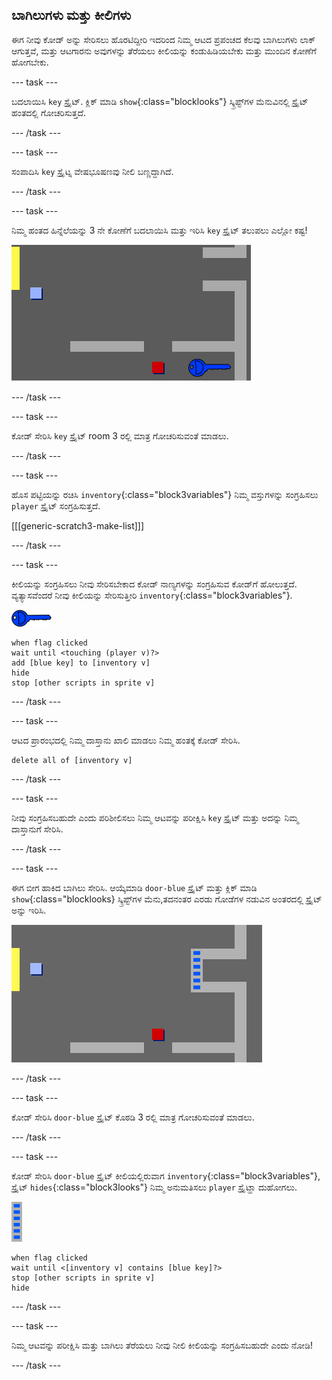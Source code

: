 ## ಬಾಗಿಲುಗಳು ಮತ್ತು ಕೀಲಿಗಳು

ಈಗ ನೀವು ಕೋಡ್ ಅನ್ನು ಸೇರಿಸಲು ಹೊರಟಿದ್ದೀರಿ ಇದರಿಂದ ನಿಮ್ಮ ಆಟದ ಪ್ರಪಂಚದ ಕೆಲವು ಬಾಗಿಲುಗಳು ಲಾಕ್ ಆಗುತ್ತವೆ, ಮತ್ತು ಆಟಗಾರನು ಅವುಗಳನ್ನು ತೆರೆಯಲು ಕೀಲಿಯನ್ನು ಕಂಡುಹಿಡಿಯಬೇಕು ಮತ್ತು ಮುಂದಿನ ಕೋಣೆಗೆ ಹೋಗಬೇಕು.

\--- task \---

ಬದಲಾಯಿಸಿ `key` ಸ್ಪ್ರೈಟ್. ಕ್ಲಿಕ್ ಮಾಡಿ `show`{:class="blocklooks"} ಸ್ಕ್ರಿಪ್ಟ್‌ಗಳ ಮೆನುವಿನಲ್ಲಿ ಸ್ಪ್ರೈಟ್ ಹಂತದಲ್ಲಿ ಗೋಚರಿಸುತ್ತದೆ.

\--- /task \---

\--- task \---

ಸಂಪಾದಿಸಿ `key` ಸ್ಪ್ರೈಟ್ನ ವೇಷಭೂಷಣವು ನೀಲಿ ಬಣ್ಣದ್ದಾಗಿದೆ.

\--- /task \---

\--- task \---

ನಿಮ್ಮ ಹಂತದ ಹಿನ್ನೆಲೆಯನ್ನು 3 ನೇ ಕೋಣೆಗೆ ಬದಲಾಯಿಸಿ ಮತ್ತು ಇರಿಸಿ `key` ಸ್ಪ್ರೈಟ್ ತಲುಪಲು ಎಲ್ಲೋ ಕಷ್ಟ!

![ಸ್ಕ್ರೀನ್‍ಶಾಟ್ (ಪರದೆ ಚಿತ್ರ)](images/world-key.png)

\--- /task \---

\--- task \---

ಕೋಡ್ ಸೇರಿಸಿ `key` ಸ್ಪ್ರೈಟ್ room 3 ರಲ್ಲಿ ಮಾತ್ರ ಗೋಚರಿಸುವಂತೆ ಮಾಡಲು.

\--- /task \---

\--- task \---

ಹೊಸ ಪಟ್ಟಿಯನ್ನು ರಚಿಸಿ `inventory`{:class="block3variables"} ನಿಮ್ಮ ವಸ್ತುಗಳನ್ನು ಸಂಗ್ರಹಿಸಲು `player` ಸ್ಪ್ರೈಟ್ ಸಂಗ್ರಹಿಸುತ್ತದೆ.

[[[generic-scratch3-make-list]]]

\--- /task \---

\--- task \---

ಕೀಲಿಯನ್ನು ಸಂಗ್ರಹಿಸಲು ನೀವು ಸೇರಿಸಬೇಕಾದ ಕೋಡ್ ನಾಣ್ಯಗಳನ್ನು ಸಂಗ್ರಹಿಸುವ ಕೋಡ್‌ಗೆ ಹೋಲುತ್ತದೆ. ವ್ಯತ್ಯಾಸವೆಂದರೆ ನೀವು ಕೀಲಿಯನ್ನು ಸೇರಿಸುತ್ತೀರಿ `inventory`{:class="block3variables"}.

![ಕೀ](images/key.png)

```blocks3
when flag clicked
wait until <touching (player v)?>
add [blue key] to [inventory v]
hide
stop [other scripts in sprite v]
```

\--- /task \---

\--- task \---

ಆಟದ ಪ್ರಾರಂಭದಲ್ಲಿ ನಿಮ್ಮ ದಾಸ್ತಾನು ಖಾಲಿ ಮಾಡಲು ನಿಮ್ಮ ಹಂತಕ್ಕೆ ಕೋಡ್ ಸೇರಿಸಿ.

```blocks3
delete all of [inventory v]
```

\--- /task \---

\--- task \---

ನೀವು ಸಂಗ್ರಹಿಸಬಹುದೇ ಎಂದು ಪರಿಶೀಲಿಸಲು ನಿಮ್ಮ ಆಟವನ್ನು ಪರೀಕ್ಷಿಸಿ `key` ಸ್ಪ್ರೈಟ್ ಮತ್ತು ಅದನ್ನು ನಿಮ್ಮ ದಾಸ್ತಾನುಗೆ ಸೇರಿಸಿ.

\--- /task \---

\--- task \---

ಈಗ ಬೀಗ ಹಾಕಿದ ಬಾಗಿಲು ಸೇರಿಸಿ. ಆಯ್ಕೆಮಾಡಿ `door-blue` ಸ್ಪ್ರೈಟ್ ಮತ್ತು ಕ್ಲಿಕ್ ಮಾಡಿ `show`{:class="blocklooks} ಸ್ಕ್ರಿಪ್ಟ್‌ಗಳ ಮೆನು,ತದನಂತರ ಎರಡು ಗೋಡೆಗಳ ನಡುವಿನ ಅಂತರದಲ್ಲಿ ಸ್ಪ್ರೈಟ್ ಅನ್ನು ಇರಿಸಿ.

![ಸ್ಕ್ರೀನ್‍ಶಾಟ್ (ಪರದೆ ಚಿತ್ರ)](images/world-door.png)

\--- /task \---

\--- task \---

ಕೋಡ್ ಸೇರಿಸಿ `door-blue` ಸ್ಪ್ರೈಟ್ ಕೊಠಡಿ 3 ರಲ್ಲಿ ಮಾತ್ರ ಗೋಚರಿಸುವಂತೆ ಮಾಡಲು.

\--- /task \---

\--- task \---

ಕೋಡ್ ಸೇರಿಸಿ `door-blue` ಸ್ಪ್ರೈಟ್ ಕೀಲಿಯಲ್ಲಿರುವಾಗ `inventory`{:class="block3variables"}, ಸ್ಪ್ರೈಟ್ `hides`{:class="block3looks"} ನಿಮ್ಮ ಅನುಮತಿಸಲು `player` ಸ್ಪ್ರೈಟ್ಹಾ ದುಹೋಗಲು.

![ಬಾಗಿಲು](images/door.png)

```blocks3
when flag clicked
wait until <[inventory v] contains [blue key]?>
stop [other scripts in sprite v]
hide
```

\--- /task \---

\--- task \---

ನಿಮ್ಮ ಆಟವನ್ನು ಪರೀಕ್ಷಿಸಿ ಮತ್ತು ಬಾಗಿಲು ತೆರೆಯಲು ನೀವು ನೀಲಿ ಕೀಲಿಯನ್ನು ಸಂಗ್ರಹಿಸಬಹುದೇ ಎಂದು ನೋಡಿ!

\--- /task \---